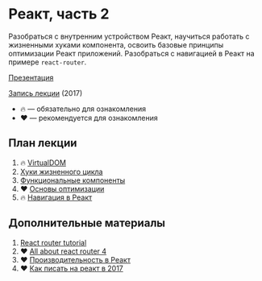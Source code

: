 # Реакт, часть 2

Разобраться с внутренним устройством Реакт, научиться работать с жизненными хуками компонента, освоить базовые принципы оптимизации Реакт приложений. Разобраться с навигацией в Реакт на примере `react-router`.

[Презентация](https://docs.google.com/presentation/d/14N9bWSvrVoL1EXBa5GtpoGIyl6z0XyXeTbInyd774yU/edit?usp=sharing)

[Запись лекции](https://vimeo.com/225755932/04e0f495fe) (2017)

- 🔥 — обязательно для ознакомления
- ❤️ — рекомендуется для ознакомления

## План лекции

1. 🔥 [VirtualDOM](https://medium.com/@abraztsov/how-virtual-dom-work-567128ed77e9)
2. [Хуки жизненного цикла](https://facebook.github.io/react/docs/react-component.html)
3. [Функциональные компоненты](https://hackernoon.com/react-stateless-functional-components-nine-wins-you-might-have-overlooked-997b0d933dbc)
4. ❤️ [Основы оптимизации](http://blog.csssr.ru/2016/12/07/react-perfomance/)
5. 🔥 [Навигация в Реакт](https://reacttraining.com/react-router/web/guides/philosophy)

## Дополнительные материалы

1. [React router tutorial](https://github.com/reactjs/react-router-tutorial)
2. ❤️ [All about react router 4](https://css-tricks.com/react-router-4/)
2. ❤️ [Производительность в Реакт](https://www.youtube.com/watch?v=5pIUicKWyrQ)
3. ❤️ [Как писать на реакт в 2017](https://medium.com/@abraztsov/8128906dae80)

